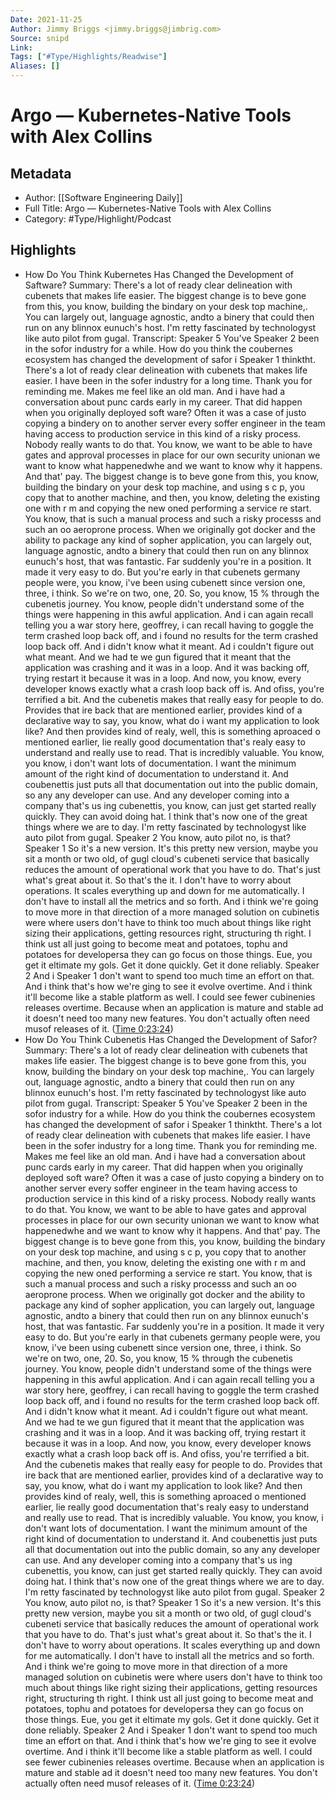 ```yaml
---
Date: 2021-11-25
Author: Jimmy Briggs <jimmy.briggs@jimbrig.com>
Source: snipd
Link: 
Tags: ["#Type/Highlights/Readwise"]
Aliases: []
---
```

# Argo —  Kubernetes-Native Tools with Alex Collins

## Metadata
- Author: [[Software Engineering Daily]]
- Full Title: Argo —  Kubernetes-Native Tools with Alex Collins
- Category: #Type/Highlight/Podcast

## Highlights
- How Do You Think Kubernetes Has Changed the Development of Saftware?
  Summary:
  There's a lot of ready clear delineation with cubenets that makes life easier. The biggest change is to beve gone from this, you know, building the bindary on your desk top machine,. You can largely out, language agnostic, andto a binery that could then run on any blinnox eunuch's host. I'm retty fascinated by technologyst like auto pilot from gugal.
  Transcript:
  Speaker 5
  You've
  Speaker 2
  been in the sofor industry for a while. How do you think the coubernes ecosystem has changed the development of safor i
  Speaker 1
  thinktht. There's a lot of ready clear delineation with cubenets that makes life easier. I have been in the sofer industry for a long time. Thank you for reminding me. Makes me feel like an old man. And i have had a conversation about punc cards early in my career. That did happen when you originally deployed soft ware? Often it was a case of justo copying a bindery on to another server every soffer engineer in the team having access to production service in this kind of a risky process. Nobody really wants to do that. You know, we want to be able to have gates and approval processes in place for our own security unionan we want to know what happenedwhe and we want to know why it happens. And that' pay. The biggest change is to beve gone from this, you know, building the bindary on your desk top machine, and using s c p, you copy that to another machine, and then, you know, deleting the existing one with r m and copying the new oned performing a service re start. You know, that is such a manual process and such a risky processs and such an oo aeroprone process. When we originally got docker and the ability to package any kind of sopher application, you can largely out, language agnostic, andto a binery that could then run on any blinnox eunuch's host, that was fantastic. Far suddenly you're in a position. It made it very easy to do. But you're early in that cubenets germany people were, you know, i've been using cubenett since version one, three, i think. So we're on two, one, 20. So, you know, 15 % through the cubenetis journey. You know, people didn't understand some of the things were happening in this awful application. And i can again recall telling you a war story here, geoffrey, i can recall having to goggle the term crashed loop back off, and i found no results for the term crashed loop back off. And i didn't know what it meant. Ad i couldn't figure out what meant. And we had te we gun figured that it meant that the application was crashing and it was in a loop. And it was backing off, trying restart it because it was in a loop. And now, you know, every developer knows exactly what a crash loop back off is. And ofiss, you're terrified a bit. And the cubenetis makes that really easy for people to do. Provides that ire back that are mentioned earlier, provides kind of a declarative way to say, you know, what do i want my application to look like? And then provides kind of realy, well, this is something aproaced o mentioned earlier, lie really good documentation that's realy easy to understand and really use to read. That is incredibly valuable. You know, you know, i don't want lots of documentation. I want the minimum amount of the right kind of documentation to understand it. And coubenettis just puts all that documentation out into the public domain, so any any developer can use. And any developer coming into a company that's us ing cubenettis, you know, can just get started really quickly. They can avoid doing hat. I think that's now one of the great things where we are to day. I'm retty fascinated by technologyst like auto pilot from gugal.
  Speaker 2
  You know, auto pilot no, is that?
  Speaker 1
  So it's a new version. It's this pretty new version, maybe you sit a month or two old, of gugl cloud's cubeneti service that basically reduces the amount of operational work that you have to do. That's just what's great about it. So that's the it. I don't have to worry about operations. It scales everything up and down for me automatically. I don't have to install all the metrics and so forth. And i think we're going to move more in that direction of a more managed solution on cubinetis were where users don't have to think too much about things like right sizing their applications, getting resources right, structuring th right. I think ust all just going to become meat and potatoes, tophu and potatoes for developersa they can go focus on those things. Eue, you get it eltimate my gols. Get it done quickly. Get it done reliably.
  Speaker 2
  And i
  Speaker 1
  don't want to spend too much time an effort on that. And i think that's how we're ging to see it evolve overtime. And i think it'll become like a stable platform as well. I could see fewer cubinenies releases overtime. Because when an application is mature and stable ad it doesn't need too many new features. You don't actually often need musof releases of it. ([Time 0:23:24](https://share.snipd.com/snip/b02540e7-9f77-472a-9918-ab5d3f553bf4))
- How Do You Think Cubenetis Has Changed the Development of Safor?
  Summary:
  There's a lot of ready clear delineation with cubenets that makes life easier. The biggest change is to beve gone from this, you know, building the bindary on your desk top machine,. You can largely out, language agnostic, andto a binery that could then run on any blinnox eunuch's host. I'm retty fascinated by technologyst like auto pilot from gugal.
  Transcript:
  Speaker 5
  You've
  Speaker 2
  been in the sofor industry for a while. How do you think the coubernes ecosystem has changed the development of safor i
  Speaker 1
  thinktht. There's a lot of ready clear delineation with cubenets that makes life easier. I have been in the sofer industry for a long time. Thank you for reminding me. Makes me feel like an old man. And i have had a conversation about punc cards early in my career. That did happen when you originally deployed soft ware? Often it was a case of justo copying a bindery on to another server every soffer engineer in the team having access to production service in this kind of a risky process. Nobody really wants to do that. You know, we want to be able to have gates and approval processes in place for our own security unionan we want to know what happenedwhe and we want to know why it happens. And that' pay. The biggest change is to beve gone from this, you know, building the bindary on your desk top machine, and using s c p, you copy that to another machine, and then, you know, deleting the existing one with r m and copying the new oned performing a service re start. You know, that is such a manual process and such a risky processs and such an oo aeroprone process. When we originally got docker and the ability to package any kind of sopher application, you can largely out, language agnostic, andto a binery that could then run on any blinnox eunuch's host, that was fantastic. Far suddenly you're in a position. It made it very easy to do. But you're early in that cubenets germany people were, you know, i've been using cubenett since version one, three, i think. So we're on two, one, 20. So, you know, 15 % through the cubenetis journey. You know, people didn't understand some of the things were happening in this awful application. And i can again recall telling you a war story here, geoffrey, i can recall having to goggle the term crashed loop back off, and i found no results for the term crashed loop back off. And i didn't know what it meant. Ad i couldn't figure out what meant. And we had te we gun figured that it meant that the application was crashing and it was in a loop. And it was backing off, trying restart it because it was in a loop. And now, you know, every developer knows exactly what a crash loop back off is. And ofiss, you're terrified a bit. And the cubenetis makes that really easy for people to do. Provides that ire back that are mentioned earlier, provides kind of a declarative way to say, you know, what do i want my application to look like? And then provides kind of realy, well, this is something aproaced o mentioned earlier, lie really good documentation that's realy easy to understand and really use to read. That is incredibly valuable. You know, you know, i don't want lots of documentation. I want the minimum amount of the right kind of documentation to understand it. And coubenettis just puts all that documentation out into the public domain, so any any developer can use. And any developer coming into a company that's us ing cubenettis, you know, can just get started really quickly. They can avoid doing hat. I think that's now one of the great things where we are to day. I'm retty fascinated by technologyst like auto pilot from gugal.
  Speaker 2
  You know, auto pilot no, is that?
  Speaker 1
  So it's a new version. It's this pretty new version, maybe you sit a month or two old, of gugl cloud's cubeneti service that basically reduces the amount of operational work that you have to do. That's just what's great about it. So that's the it. I don't have to worry about operations. It scales everything up and down for me automatically. I don't have to install all the metrics and so forth. And i think we're going to move more in that direction of a more managed solution on cubinetis were where users don't have to think too much about things like right sizing their applications, getting resources right, structuring th right. I think ust all just going to become meat and potatoes, tophu and potatoes for developersa they can go focus on those things. Eue, you get it eltimate my gols. Get it done quickly. Get it done reliably.
  Speaker 2
  And i
  Speaker 1
  don't want to spend too much time an effort on that. And i think that's how we're ging to see it evolve overtime. And i think it'll become like a stable platform as well. I could see fewer cubinenies releases overtime. Because when an application is mature and stable ad it doesn't need too many new features. You don't actually often need musof releases of it. ([Time 0:23:24](https://share.snipd.com/snip/960a306d-ef01-4076-b616-4dfe14c2023f))
